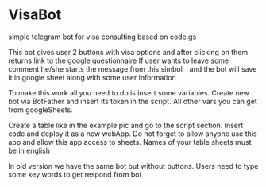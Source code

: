 # VisaBot
simple telegram bot for visa consulting based on code.gs 

This bot gives user 2 buttons with visa options and after clicking on them returns link to the google questionnaire
If user wants to leave some comment he/she starts the message from this simbol _ and the bot will save it in google sheet along with some user information


To make this work all you need to do is insert some variables.
Create new bot via BotFather and insert its token in the script.
All other vars you can get from googleSheets.

Create a table like in the example pic and go to the script section. Insert code and deploy it as a new webApp. 
Do not forget to allow anyone use this app and allow this app access to sheets. Names of your table sheets must be in english 

In old version we have the same bot but without buttons. Users need to type some key words to get respond from bot
